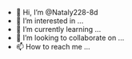 - 👋 Hi, I’m @Nataly228-8d
- 👀 I’m interested in ...
- 🌱 I’m currently learning ...
- 💞️ I’m looking to collaborate on ...
- 📫 How to reach me ...

<!---
Nataly228-8d/Nataly228-8d is a ✨ special ✨ repository because its `README.md` (this file) appears on your GitHub profile.
You can click the Preview link to take a look at your changes.
--->
